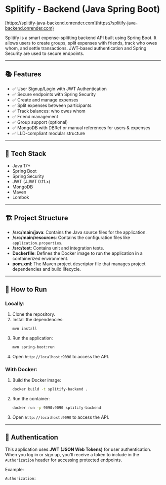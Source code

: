 # Splitify - Backend (Java Spring Boot)
[https://splitify-java-backend.onrender.com](https://splitify-java-backend.onrender.com)

Splitify is a smart expense-splitting backend API built using Spring Boot. It allows users to create groups, split expenses with friends, track who owes whom, and settle transactions. JWT-based authentication and Spring Security are used to secure endpoints.

---

## 📚 Features

- ✅ User Signup/Login with JWT Authentication
- ✅ Secure endpoints with Spring Security
- ✅ Create and manage expenses
- ✅ Split expenses between participants
- ✅ Track balances: who owes whom
- ✅ Friend management
- ✅ Group support (optional)
- ✅ MongoDB with DBRef or manual references for users & expenses
- ✅ LLD-compliant modular structure

---

## 📌 Tech Stack

- Java 17+
- Spring Boot
- Spring Security
- JWT (JJWT 0.11.x)
- MongoDB
- Maven
- Lombok

---

## 🏗️ Project Structure

- **/src/main/java**: Contains the Java source files for the application.
- **/src/main/resources**: Contains the configuration files like `application.properties`.
- **/src/test**: Contains unit and integration tests.
- **Dockerfile**: Defines the Docker image to run the application in a containerized environment.
- **pom.xml**: The Maven project descriptor file that manages project dependencies and build lifecycle.
  
---

## 🚀 How to Run

### **Locally:**
1. Clone the repository.
2. Install the dependencies:
    ```bash
    mvn install
    ```
3. Run the application:
    ```bash
    mvn spring-boot:run
    ```
4. Open `http://localhost:9090` to access the API.

### **With Docker:**
1. Build the Docker image:
    ```bash
    docker build -t splitify-backend .
    ```
2. Run the container:
    ```bash
    docker run -p 9090:9090 splitify-backend
    ```
3. Open `http://localhost:9090` to access the API.

---

## 🔑 Authentication

This application uses **JWT (JSON Web Tokens)** for user authentication. When you log in or sign up, you'll receive a token to include in the `Authorization` header for accessing protected endpoints.

Example:
```bash
Authorization:
